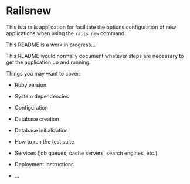 # Railsnew
This is a rails application for facilitate the options configuration
of new applications when using the `rails new` command.

This README is a work in progress...

This README would normally document whatever steps are necessary to get the
application up and running.

Things you may want to cover:

* Ruby version

* System dependencies

* Configuration

* Database creation

* Database initialization

* How to run the test suite

* Services (job queues, cache servers, search engines, etc.)

* Deployment instructions

* ...
